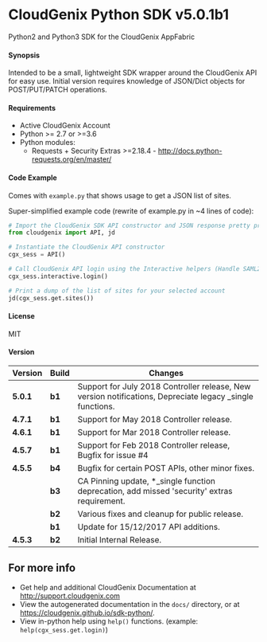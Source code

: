 # CloudGenix Python SDK v5.0.1b1
Python2 and Python3 SDK for the CloudGenix AppFabric

#### Synopsis
Intended to be a small, lightweight SDK wrapper around the CloudGenix API for easy use. 
Initial version requires knowledge of JSON/Dict objects for POST/PUT/PATCH operations.

#### Requirements
* Active CloudGenix Account
* Python >= 2.7 or >=3.6
* Python modules:
    * Requests + Security Extras >=2.18.4 - <http://docs.python-requests.org/en/master/>

#### Code Example
Comes with `example.py` that shows usage to get a JSON list of sites.

Super-simplified example code (rewrite of example.py in ~4 lines of code):
```python
# Import the CloudGenix SDK API constructor and JSON response pretty printer
from cloudgenix import API, jd

# Instantiate the CloudGenix API constructor
cgx_sess = API()

# Call CloudGenix API login using the Interactive helpers (Handle SAML2.0 login and MSP functions too!).
cgx_sess.interactive.login()

# Print a dump of the list of sites for your selected account
jd(cgx_sess.get.sites())
```

#### License
MIT

#### Version
| Version | Build | Changes |
| ------- | ----- | ------- |
| **5.0.1** | **b1** | Support for July 2018 Controller release, New version notifications, Depreciate legacy _single functions. |
| **4.7.1** | **b1** | Support for May 2018 Controller release. |
| **4.6.1** | **b1** | Support for Mar 2018 Controller release. |
| **4.5.7** | **b1** | Support for Feb 2018 Controller release, Bugfix for issue #4 |
| **4.5.5** | **b4** | Bugfix for certain POST APIs, other minor fixes. |
|           | **b3** | CA Pinning update, *_single function deprecation, add missed 'security' extras requirement. |
|           | **b2** | Various fixes and cleanup for public release. |
|           | **b1** | Update for 15/12/2017 API additions. |
| **4.5.3** | **b2** | Initial Internal Release. |

## For more info
 * Get help and additional CloudGenix Documentation at <http://support.cloudgenix.com>
 * View the autogenerated documentation in the `docs/` directory, or at <https://cloudgenix.github.io/sdk-python/>.
 * View in-python help using `help()` functions. (example: `help(cgx_sess.get.login)`)